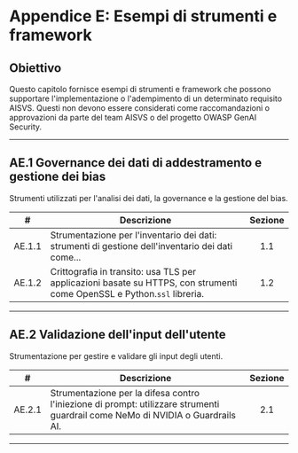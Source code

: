 # Appendice E: Esempi di strumenti e framework

## Obiettivo

Questo capitolo fornisce esempi di strumenti e framework che possono supportare l'implementazione o l'adempimento di un determinato requisito AISVS. Questi non devono essere considerati come raccomandazioni o approvazioni da parte del team AISVS o del progetto OWASP GenAI Security.

---

## AE.1 Governance dei dati di addestramento e gestione dei bias

Strumenti utilizzati per l'analisi dei dati, la governance e la gestione del bias.

|   #    | Descrizione                                                                                                             | Sezione |
| :----: | ----------------------------------------------------------------------------------------------------------------------- | :-----: |
| AE.1.1 | Strumentazione per l'inventario dei dati: strumenti di gestione dell'inventario dei dati come...                        |   1.1   |
| AE.1.2 | Crittografia in transito: usa TLS per applicazioni basate su HTTPS, con strumenti come OpenSSL e Python.`ssl` libreria. |   1.2   |

---

## AE.2 Validazione dell'input dell'utente

Strumentazione per gestire e validare gli input degli utenti.

|   #    | Descrizione                                                                                                                    | Sezione |
| :----: | ------------------------------------------------------------------------------------------------------------------------------ | :-----: |
| AE.2.1 | Strumentazione per la difesa contro l'iniezione di prompt: utilizzare strumenti guardrail come NeMo di NVIDIA o Guardrails AI. |   2.1   |

---

